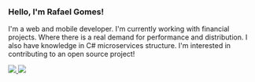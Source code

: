 ### Hello, I'm Rafael Gomes!

I'm a web and mobile developer. I'm currently working with financial projects. Where there is a real demand for performance and distribution. I also have knowledge in C# microservices structure. I'm interested in contributing to an open source project!

<div>
    <a target='_blank' href="https://www.linkedin.com/in/rafael-gomes-21493a119/">
        <img src="https://img.shields.io/badge/LinkedIn-0077B5?style=for-the-badge&logo=linkedin&logoColor=white">
    </a>
    <a target='_blank' href="mailto:gomesr333@gmail.com">
        <img src="https://img.shields.io/badge/Gmail-D14836?style=for-the-badge&logo=gmail&logoColor=white">
    </a>
</div>
